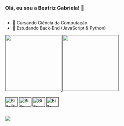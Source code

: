 ### Olá, eu sou a Beatriz Gabriela! 👋

##
- 🏫 Cursando Ciência da Computação  
- 🌱 Estudando Back-End (JavaScript & Python)

<div>
<div>
  <a href="">
  <img height="180em" src="https://github-readme-stats.vercel.app/api?username=devbeatrizgabriela&show_icons=true&theme=radical">
  <img height="180em" src="https://github-readme-stats.vercel.app/api/top-langs/?username=devbeatrizgabriela&layout=compact&theme=radical"
</div>

<div style="display: inline-block"><br>
  <img align="center" alt="Bia-Js" height="30" width="40" src="https://cdn.jsdelivr.net/gh/devicons/devicon/icons/javascript/javascript-original.svg">
  <img align="center" alt="Bia-HTML" height="30" width="40" src="https://cdn.jsdelivr.net/gh/devicons/devicon/icons/html5/html5-original.svg">
  <img align="center" alt="Bia-CSS" height="30" width="40" src="https://cdn.jsdelivr.net/gh/devicons/devicon/icons/css3/css3-original.svg">
  <img align="center" alt="Bia-Python" height="30" width="40" src="https://cdn.jsdelivr.net/gh/devicons/devicon/icons/python/python-original.svg">
</div>
</div>

##

<div>
  <a href="https://www.instagram.com/by.beatrizgabriela/" target="_blank"><img src="https://img.shields.io/badge/Instagram-E4405F?style=for-the-badge&logo=instagram&logoColor=white" target="_blank"></a>
</div>
